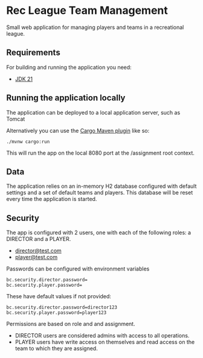 # Rec League Team Management

Small web application for managing players and teams in a recreational league.

## Requirements

For building and running the application you need:

- [JDK 21](https://jdk.java.net/archive/)

## Running the application locally

The application can be deployed to a local application server, such as Tomcat

Alternatively you can use the [Cargo Maven plugin](https://codehaus-cargo.github.io/cargo/Maven+3+Plugin.html) like so:

```shell
./mvnw cargo:run
```

This will run the app on the local 8080 port at the /assignment root context.

## Data

The application relies on an in-memory H2 database configured with default settings and a set of default teams and players.
This database will be reset every time the application is started.

## Security
The app is configured with 2 users, one with each of the following roles: a DIRECTOR and a PLAYER.

- director@test.com
- player@test.com

Passwords can be configured with environment variables

```
bc.security.director.password=
bc.security.player.password=
```

These have default values if not provided:

```
bc.security.director.password=director123
bc.security.player.password=player123
```

Permissions are based on role and and assignment.

- DIRECTOR users are considered admins with access to all operations.
- PLAYER users have write access on themselves and read access on the team to which they are assigned.